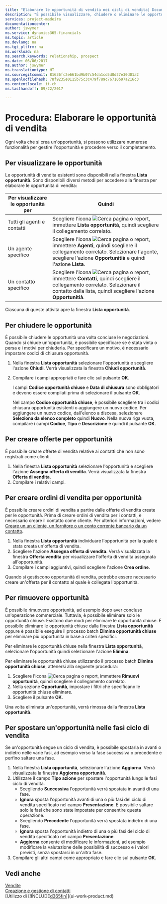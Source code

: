 ```yaml
---
title: "Elaborare le opportunità di vendita nei cicli di vendita| Documenti Microsoft"
description: "È possibile visualizzare, chiudere o eliminare le opportunità di vendita ed è anche possibile creare offerte e ordini di vendita per opportunità e spostare un'opportunità fra le fasi di un ciclo di vendita."
services: project-madeira
documentationcenter: 
author: jswymer
ms.service: dynamics365-financials
ms.topic: article
ms.devlang: na
ms.tgt_pltfrm: na
ms.workload: na
ms.search.keywords: relationship, prospect
ms.date: 06/06/2017
ms.author: jswymer
ms.translationtype: HT
ms.sourcegitcommit: 81636fc2e661bd9b07c54da1cd5d0d27e30d01a2
ms.openlocfilehash: 78f9235e0115b75c3c479f789c76710b97a216c3
ms.contentlocale: it-ch
ms.lasthandoff: 09/22/2017

---
```

# <a name="how-to-process-sales-opportunities"></a>Procedura: Elaborare le opportunità di vendita
Ogni volta che si crea un'opportunità, si possono utilizzare numerose funzionalità per gestire l'opportunità e procedere verso il completamento.

## <a name="to-view-opportunities"></a>Per visualizzare le opportunità
Le opportunità di vendita esistenti sono disponibili nella finestra **Lista opportunità**. Sono disponibili diversi metodi per accedere alla finestra per elaborare le opportunità di vendita:

| Per visualizzare le opportunità per | Quindi |
| --- | --- |
| Tutti gli agenti e contatti |Scegliere l'icona ![Cerca pagina o report](media/ui-search/search_small.png "icona Cerca pagina o report"), immettere **Lista opportunità**, quindi scegliere il collegamento correlato. |
| Un agente specifico |Scegliere l'icona ![Cerca pagina o report](media/ui-search/search_small.png "icona Cerca pagina o report"), immettere **Agenti**, quindi scegliere il collegamento correlato. Selezionare l'agente, scegliere l'azione **Opportunitià** e quindi l'azione **Lista**. |
| Un contatto specifico |Scegliere l'icona ![Cerca pagina o report](media/ui-search/search_small.png "icona Cerca pagina o report"), immettere **Contatti**, quindi scegliere il collegamento correlato. Selezionare il contatto dalla lista, quindi scegliere l'azione **Opportunitià**. |

Ciascuna di queste attività apre la finestra **Lista opportunità**.

## <a name="to-close-opportunities"></a>Per chiudere le opportunità
È possibile chiudere le opportunità una volta concluse le negoziazioni. Quando si chiude un'opportunità, è possibile specificare se è stata vinta o persa e i motivi per chiuderla. Per specificare un motivo, è necessario impostare codici di chiusura opportunità.

1. Nella finestra **Lista opportunità** selezionare l'opportunità e scegliere l'azione **Chiudi**. Verrà visualizzata la finestra **Chiudi opportunità**.
2. Compilare i campi appropriati e fare clic sul pulsante **OK**.

   I campi **Codice opportunità chiuse** e **Data di chiusura** sono obbligatori e devono essere compilati prima di selezionare il pulsante **OK**.

   Nel campo **Codice opportunità chiuse**, è possibile scegliere tra i codici chiusura opportunità esistenti o aggiungere un nuovo codice. Per aggiungere un nuovo codice, dall'elenco a discesa, selezionare **Seleziona da elenco completo** quindi **Nuovo**. Nella nuova riga vuota, compilare i campi **Codice**, **Tipo** e **Descrizione** e quindi il pulsante **OK**.

## <a name="to-create-quotes-for-opportunities"></a>Per creare offerte per opportunità
È possibile creare offerte di vendita relative ai contatti che non sono registrati come clienti.

1. Nella finestra **Lista opportunità** selezionare l'opportunità e scegliere l'azione **Assegna offerta di vendita**. Verrà visualizzata la finestra **Offerta di vendita**.
2. Compilare i relativi campi.

## <a name="to-create-sales-orders-for-opportunities"></a>Per creare ordini di vendita per opportunità
È possibile creare ordini di vendita a partire dalle offerte di vendita create per le opportunità. Prima di creare ordini di vendita per i contatti, è necessario creare il contatto come cliente. Per ulteriori informazioni, vedere [Creare un un cliente, un fornitore o un conto corrente bancario da un contatto](marketing-how-create-contacts-new-customers-vendors-bank-accounts.md).

1. Nella finestra **Lista opportunità** individuare l'opportunità per la quale è stata creata un'offerta di vendita.
2. Scegliere l'azione **Assegna offerta di vendita**. Verrà visualizzata la finestra **Offerta vendita** per visualizzare l'offerta di vendita assegnata all'opportunità.
3. Compilare i campi aggiuntivi, quindi scegliere l'azione **Crea ordine**.

Quando si gestiscono opportunità di vendita, potrebbe essere necessario creare un'offerta per il contatto al quale è collegata l'opportunità.

## <a name="to-delete-opportunities"></a>Per rimuovere opportunità
È possibile rimuovere opportunità, ad esempio dopo aver concluso un'operazione commerciale. Tuttavia, è possibile eliminare solo le opportunità chiuse. Esistono due modi per eliminare le opportunità chiuse. È possibile eliminare le opportunità chiuse dalla finestra **Lista opportunità** oppure è possibile eseguire il processo batch **Elimina opportunità chiuse** per eliminare più opportunità in base a criteri specifici.

Per eliminare le opportunità chiuse nella finestra **Lista opportunità**, selezionare l'opportunità quindi selezionare l'azione **Elimina**.

Per eliminare le opportunità chiuse utilizzando il processo batch **Elimina opportunità chiuse**, attenersi alla seguente procedura:

1. Scegliere l'icona ![Cerca pagina o report](media/ui-search/search_small.png "icona Cerca pagina o report"), immettere **Rimuovi opportunità**, quindi scegliere il collegamento correlato.
2. Nella sezione **Opportunità**, impostare i filtri che specificano le opportunità chiuse eliminare.
3. Scegliere il pulsante **OK**.

Una volta eliminata un'opportunità, verrà rimossa dalla finestra **Lista opportunità**.

## <a name="to-move-an-opportunity-through-sales-cycle-stages"></a>Per spostare un'opportunità nelle fasi ciclo di vendita
Se un'opportunità segue un ciclo di vendita, è possibile spostarla in avanti o indietro nelle varie fasi, ad esempio verso la fase successiva o precedente e perfino saltare una fase.

1. Nella finestra **Lista opportunità**, selezionare l'azione **Aggiorna**. Verrà visualizzata la finestra **Aggiorna opportunità**.
2. Utilizzare il campo **Tipo azione** per spostare l'opportunità lungo le fasi ciclo di vendita.
   * Scegliendo **Successiva** l'opportunità verrà spostata in avanti di una fase.
   * **Ignora** sposta l'opportunità avanti di una o più fasi del ciclo di vendita specificato nel campo **Presentazione**. È possibile saltare solo le fasi che sono state impostate per consentire questa operazione.
   * Scegliendo **Precedente** l'opportunità verrà spostata indietro di una fase.
   * **Ignora** sposta l'opportunità indietro di una o più fasi del ciclo di vendita specificato nel campo **Presentazione**.
   * **Aggiorna** consente di modificare le informazioni, ad esempio modificare la valutazione delle possibilità di successo e i valori previsti, senza spostarsi in un'altra fase.
3. Compilare gli altri campi come appropriato e fare clic sul pulsante **OK**.

## <a name="see-also"></a>Vedi anche
[Vendite](sales-manage-sales.md)  
[Creazione e gestione di contatti](marketing-contacts.md)  
[Utilizzo di [!INCLUDE[d365fin](includes/d365fin_md.md)]](ui-work-product.md)

